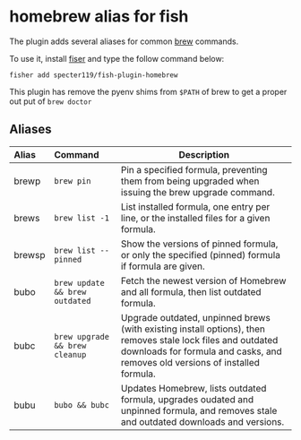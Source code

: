 # homebrew alias for fish

The plugin adds several aliases for common [brew](https://brew.sh) commands.

To use it, install [fiser](https://github.com/jorgebucaran/fisher) and type the follow command below:

```shell:
fisher add specter119/fish-plugin-homebrew
```

This plugin has remove the pyenv shims from `$PATH` of brew to get a proper out put of `brew doctor`

## Aliases

| Alias  | Command              | Description   |
|:-------|:---------------------|---------------|
| brewp  | `brew pin`           | Pin a specified formula, preventing them from being upgraded when issuing the brew upgrade <formula> command. |
| brews  | `brew list -1`       | List installed formula, one entry per line, or the installed files for a given formula. |
| brewsp | `brew list --pinned` | Show the versions of pinned formula, or only the specified (pinned) formula if formula are given. |
| bubo   | `brew update && brew outdated` | Fetch the newest version of Homebrew and all formula, then list outdated formula. |
| bubc   | `brew upgrade && brew cleanup` | Upgrade outdated, unpinned brews (with existing install options), then removes stale lock files and outdated downloads for formula and casks, and removes old versions of installed formula. |
| bubu   | `bubo && bubc`       | Updates Homebrew, lists outdated formula, upgrades oudated and unpinned formula, and removes stale and outdated downloads and versions. |
